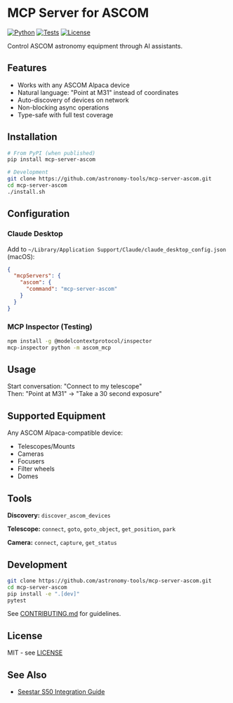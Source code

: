 # MCP Server for ASCOM

[![Python](https://img.shields.io/badge/python-3.10%2B-blue.svg)](https://www.python.org/downloads/)
[![Tests](https://github.com/astronomy-tools/mcp-server-ascom/workflows/Test/badge.svg)](https://github.com/astronomy-tools/mcp-server-ascom/actions)
[![License](https://img.shields.io/badge/license-MIT-green.svg)](LICENSE)

Control ASCOM astronomy equipment through AI assistants.

## Features

- Works with any ASCOM Alpaca device
- Natural language: "Point at M31" instead of coordinates
- Auto-discovery of devices on network
- Non-blocking async operations
- Type-safe with full test coverage

## Installation

```bash
# From PyPI (when published)
pip install mcp-server-ascom

# Development
git clone https://github.com/astronomy-tools/mcp-server-ascom.git
cd mcp-server-ascom
./install.sh
```

## Configuration

### Claude Desktop
Add to `~/Library/Application Support/Claude/claude_desktop_config.json` (macOS):
```json
{
  "mcpServers": {
    "ascom": {
      "command": "mcp-server-ascom"
    }
  }
}
```

### MCP Inspector (Testing)
```bash
npm install -g @modelcontextprotocol/inspector
mcp-inspector python -m ascom_mcp
```

## Usage

Start conversation: "Connect to my telescope"  
Then: "Point at M31" → "Take a 30 second exposure"

## Supported Equipment

Any ASCOM Alpaca-compatible device:
- Telescopes/Mounts
- Cameras
- Focusers
- Filter wheels
- Domes

## Tools

**Discovery:** `discover_ascom_devices`

**Telescope:** `connect`, `goto`, `goto_object`, `get_position`, `park`

**Camera:** `connect`, `capture`, `get_status`

## Development

```bash
git clone https://github.com/astronomy-tools/mcp-server-ascom.git
cd mcp-server-ascom
pip install -e ".[dev]"
pytest
```

See [CONTRIBUTING.md](CONTRIBUTING.md) for guidelines.

## License

MIT - see [LICENSE](LICENSE)

## See Also

- [Seestar S50 Integration Guide](docs/seestar_integration.md)